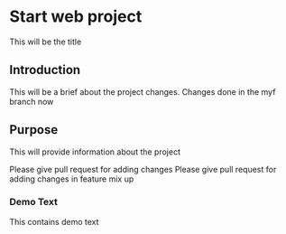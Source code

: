 # Start web project

This will be the title

## Introduction

This will be a brief about the project
changes.
Changes done in the myf branch now

## Purpose

This will provide information about the project

Please give pull request for adding changes
Please give pull request for adding changes in feature mix up

### Demo Text

This contains demo text